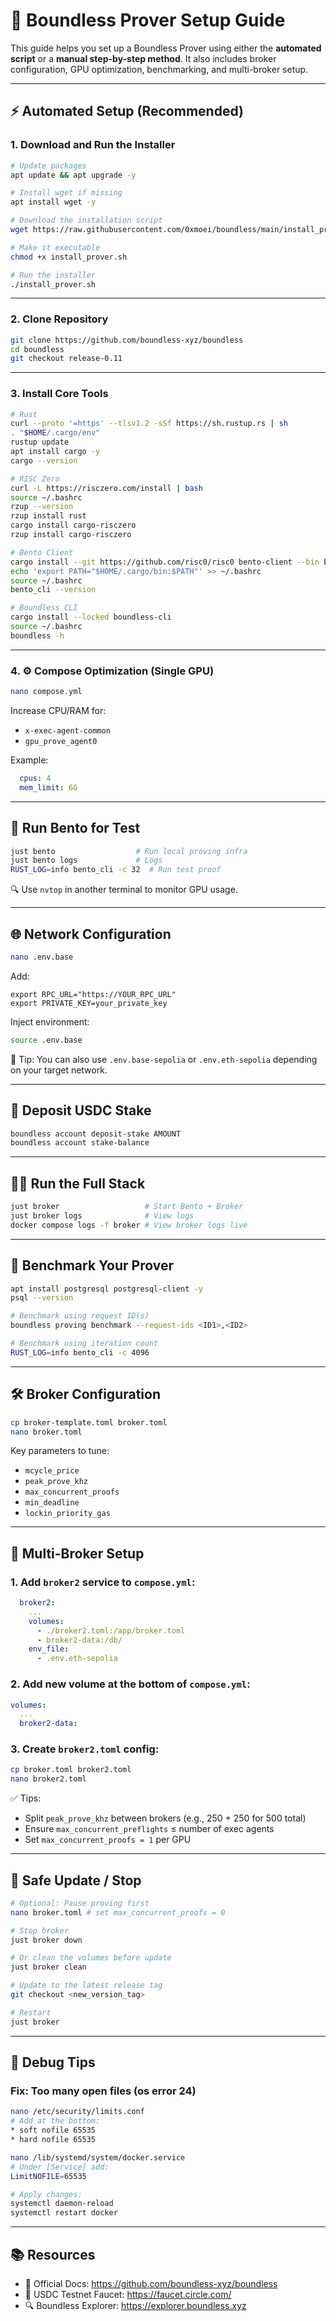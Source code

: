 # 🧠 Boundless Prover Setup Guide

This guide helps you set up a Boundless Prover using either the **automated script** or a **manual step-by-step method**. It also includes broker configuration, GPU optimization, benchmarking, and multi-broker setup.

---

## ⚡ Automated Setup (Recommended)

### 1. Download and Run the Installer

```bash
# Update packages
apt update && apt upgrade -y

# Install wget if missing
apt install wget -y

# Download the installation script
wget https://raw.githubusercontent.com/0xmoei/boundless/main/install_prover.sh -O install_prover.sh

# Make it executable
chmod +x install_prover.sh

# Run the installer
./install_prover.sh
```

---

### 2. Clone Repository

```bash
git clone https://github.com/boundless-xyz/boundless
cd boundless
git checkout release-0.11
```

---

### 3. Install Core Tools

```bash
# Rust
curl --proto '=https' --tlsv1.2 -sSf https://sh.rustup.rs | sh
. "$HOME/.cargo/env"
rustup update
apt install cargo -y
cargo --version

# RISC Zero
curl -L https://risczero.com/install | bash
source ~/.bashrc
rzup --version
rzup install rust
cargo install cargo-risczero
rzup install cargo-risczero

# Bento Client
cargo install --git https://github.com/risc0/risc0 bento-client --bin bento_cli
echo 'export PATH="$HOME/.cargo/bin:$PATH"' >> ~/.bashrc
source ~/.bashrc
bento_cli --version

# Boundless CLI
cargo install --locked boundless-cli
source ~/.bashrc
boundless -h
```

---

### 4. ⚙️ Compose Optimization (Single GPU)

```bash
nano compose.yml
```

Increase CPU/RAM for:
- `x-exec-agent-common`
- `gpu_prove_agent0`

Example:

```yaml
  cpus: 4
  mem_limit: 6G
```

---

## 🚀 Run Bento for Test

```bash
just bento                  # Run local proving infra
just bento logs             # Logs
RUST_LOG=info bento_cli -c 32  # Run test proof
```

🔍 Use `nvtop` in another terminal to monitor GPU usage.

---

## 🌐 Network Configuration

```bash
nano .env.base
```

Add:

```env
export RPC_URL="https://YOUR_RPC_URL"
export PRIVATE_KEY=your_private_key
```

Inject environment:

```bash
source .env.base
```

📌 Tip: You can also use `.env.base-sepolia` or `.env.eth-sepolia` depending on your target network.

---

## 💸 Deposit USDC Stake

```bash
boundless account deposit-stake AMOUNT
boundless account stake-balance
```

---

## 🧑‍🚀 Run the Full Stack

```bash
just broker                   # Start Bento + Broker
just broker logs              # View logs
docker compose logs -f broker # View broker logs live
```

---

## 📏 Benchmark Your Prover

```bash
apt install postgresql postgresql-client -y
psql --version

# Benchmark using request ID(s)
boundless proving benchmark --request-ids <ID1>,<ID2>

# Benchmark using iteration count
RUST_LOG=info bento_cli -c 4096
```

---

## 🛠️ Broker Configuration

```bash
cp broker-template.toml broker.toml
nano broker.toml
```

Key parameters to tune:
- `mcycle_price`
- `peak_prove_khz`
- `max_concurrent_proofs`
- `min_deadline`
- `lockin_priority_gas`

---

## 🤖 Multi-Broker Setup

### 1. Add `broker2` service to `compose.yml`:

```yaml
  broker2:
    ...
    volumes:
      - ./broker2.toml:/app/broker.toml
      - broker2-data:/db/
    env_file:
      - .env.eth-sepolia
```

### 2. Add new volume at the bottom of `compose.yml`:

```yaml
volumes:
  ...
  broker2-data:
```

### 3. Create `broker2.toml` config:

```bash
cp broker.toml broker2.toml
nano broker2.toml
```

✅ Tips:
- Split `peak_prove_khz` between brokers (e.g., 250 + 250 for 500 total)
- Ensure `max_concurrent_preflights` ≤ number of exec agents
- Set `max_concurrent_proofs = 1` per GPU

---

## 🛑 Safe Update / Stop

```bash
# Optional: Pause proving first
nano broker.toml # set max_concurrent_proofs = 0

# Stop broker
just broker down

# Or clean the volumes before update
just broker clean

# Update to the latest release tag
git checkout <new_version_tag>

# Restart
just broker
```

---

## 🐞 Debug Tips

### Fix: Too many open files (os error 24)

```bash
nano /etc/security/limits.conf
# Add at the bottom:
* soft nofile 65535
* hard nofile 65535

nano /lib/systemd/system/docker.service
# Under [Service] add:
LimitNOFILE=65535

# Apply changes:
systemctl daemon-reload
systemctl restart docker
```

---

## 📚 Resources

- 🔗 Official Docs: https://github.com/boundless-xyz/boundless
- 🧪 USDC Testnet Faucet: https://faucet.circle.com/
- 🔍 Boundless Explorer: https://explorer.boundless.xyz
